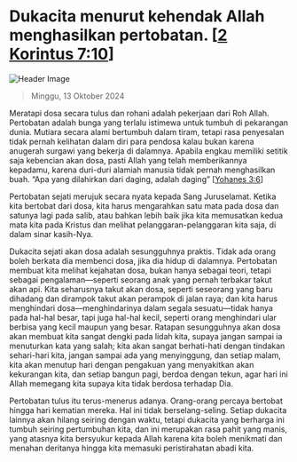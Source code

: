 
# Dukacita menurut kehendak Allah menghasilkan pertobatan. [[2 Korintus 7:10](http://alkitab.sabda.org/?2%20Korintus%207:10)]

![Header Image](https://alkitab.app/slice/sunrise.jpg)

> Minggu, 13 Oktober 2024

Meratapi dosa secara tulus dan rohani adalah pekerjaan dari Roh Allah. Pertobatan adalah bunga yang terlalu istimewa untuk tumbuh di pekarangan dunia. Mutiara secara alami bertumbuh dalam tiram, tetapi rasa penyesalan tidak pernah kelihatan dalam diri para pendosa kalau bukan karena anugerah surgawi yang bekerja di dalamnya. Apabila engkau memiliki setitik saja kebencian akan dosa, pasti Allah yang telah memberikannya kepadamu, karena duri-duri alamiah manusia tidak pernah menghasilkan buah. “Apa yang dilahirkan dari daging, adalah daging” [[Yohanes 3:6](http://alkitab.sabda.org/?Yohanes%203:6)]

Pertobatan sejati merujuk secara nyata kepada Sang Juruselamat. Ketika kita bertobat dari dosa, kita harus mengarahkan satu mata pada dosa dan satunya lagi pada salib, atau bahkan lebih baik jika kita memusatkan kedua mata kita pada Kristus dan melihat pelanggaran-pelanggaran kita saja, di dalam sinar kasih-Nya.

Dukacita sejati akan dosa adalah sesungguhnya praktis. Tidak ada orang boleh berkata dia membenci dosa, jika dia hidup di dalamnya. Pertobatan membuat kita melihat kejahatan dosa, bukan hanya sebagai teori, tetapi sebagai pengalaman—seperti seorang anak yang pernah terbakar takut akan api. Kita seharusnya takut akan dosa, seperti seseorang yang baru dihadang dan dirampok takut akan perampok di jalan raya; dan kita harus menghindari dosa—menghindarinya dalam segala sesuatu—tidak hanya pada hal-hal besar, tapi juga hal-hal kecil, seperti orang menghindari ular berbisa yang kecil maupun yang besar. Ratapan sesungguhnya akan dosa akan membuat kita sangat dengki pada lidah kita, supaya jangan sampai ia menuturkan kata yang salah; kita akan sangat berhati-hati dengan tindakan sehari-hari kita, jangan sampai ada yang menyinggung, dan setiap malam, kita akan menutup hari dengan pengakuan yang menyakitkan akan kekurangan kita, dan setiap bangun pagi, berdoa dengan tekun, agar hari ini Allah memegang kita supaya kita tidak berdosa terhadap Dia.

Pertobatan tulus itu terus-menerus adanya. Orang-orang percaya bertobat hingga hari kematian mereka. Hal ini tidak berselang-seling. Setiap dukacita lainnya akan hilang seiring dengan waktu, tetapi dukacita yang berharga ini tumbuh seiring pertumbuhan kita, dan ini merupakan rasa pahit yang manis, yang atasnya kita bersyukur kepada Allah karena kita boleh menikmati dan menahan deritanya hingga kita memasuki peristirahatan abadi kita.
    